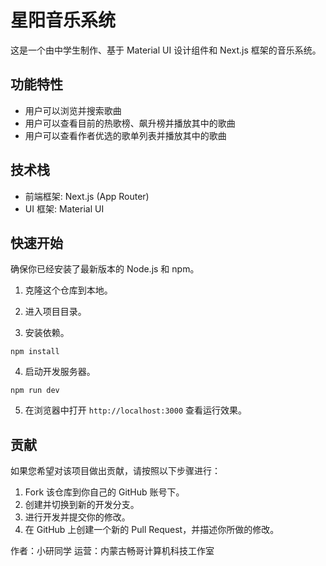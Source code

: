 # 星阳音乐系统

这是一个由中学生制作、基于 Material UI 设计组件和 Next.js 框架的音乐系统。

## 功能特性

- 用户可以浏览并搜索歌曲
- 用户可以查看目前的热歌榜、飙升榜并播放其中的歌曲
- 用户可以查看作者优选的歌单列表并播放其中的歌曲

## 技术栈

- 前端框架: Next.js (App Router)
- UI 框架: Material UI

## 快速开始

确保你已经安装了最新版本的 Node.js 和 npm。

1. 克隆这个仓库到本地。

2. 进入项目目录。

3. 安装依赖。

```
npm install
```

4. 启动开发服务器。

```
npm run dev
```

5. 在浏览器中打开 `http://localhost:3000` 查看运行效果。

## 贡献

如果您希望对该项目做出贡献，请按照以下步骤进行：

1. Fork 该仓库到你自己的 GitHub 账号下。
2. 创建并切换到新的开发分支。
3. 进行开发并提交你的修改。
4. 在 GitHub 上创建一个新的 Pull Request，并描述你所做的修改。

作者：小研同学
运营：内蒙古畅哥计算机科技工作室
